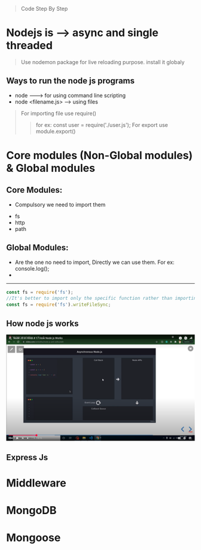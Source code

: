 >Code Step By Step

# Nodejs is --> async and single threaded

> Use nodemon package for live reloading purpose. install it globaly

## Ways to run the node js programs 
* node ---> for using command line scripting
* node <filename.js> --> using files

> For importing file use require()
  >> for ex: const user = require('./user.js');
> For export use module.export()

# Core modules (Non-Global modules) & Global modules
## Core Modules:
* Compulsory we need to import them

> 
* fs
* http 
* path
  
## Global Modules:
* Are the one no need to import, Directly we can use them.
   For ex: console.log();
*


***
```js
const fs = require('fs');
//It's better to import only the specific function rather than importing entire module as mentioned above
const fs = require('fs').writeFileSync;
```
## How node js works
![How NodeJs works!](./images/Screenshot%202025-03-20%20212229.png "How NodeJs Works")

## Express Js
# Middleware
# MongoDB
# Mongoose